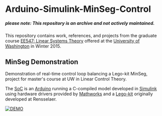 # Arduino-Simulink-MinSeg-Control

##### please note: This repository is an archive and not actively maintained.

This repository contains work, references, and projects from the graduate course  [EE547: Linear Systems Theory](https://www2.ee.washington.edu/news/2013/PMP_EE_547.html) offered at the [University of Washington](https://www.washington.edu/) in Winter 2015.

## MinSeg Demonstration

Demonstration of real-time control loop balancing a Lego-kit MinSeg, project for master's course at UW in Linear Control Theory.

The [SoC](https://en.wikipedia.org/wiki/System_on_a_chip) is an [Arduino](https://www.arduino.cc/) running
a C-compiled model developed in [Simulink](https://www.mathworks.com/products/simulink.html) using hardware drivers
provided by [Mathworks](https://www.mathworks.com/) and a [Lego-kit](http://minseg.com/) originally developed at Rensselaer.

[![DEMO](https://img.youtube.com/vi/E-jQY5ceVFc/0.jpg)](https://www.youtube.com/watch?v=https://youtu.be/E-jQY5ceVFc)

